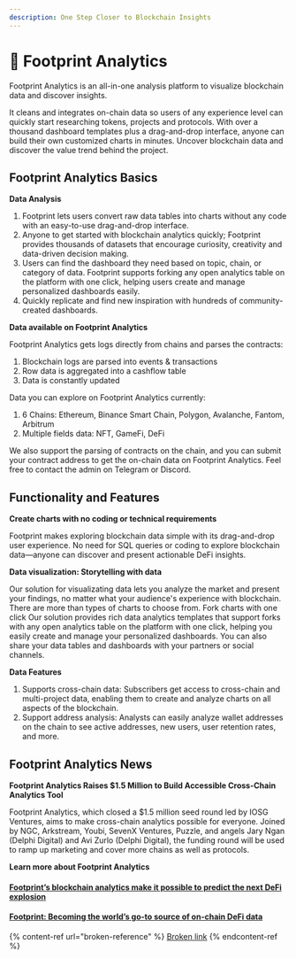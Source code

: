 ```yaml
---
description: One Step Closer to Blockchain Insights
---
```


# 👣 Footprint Analytics

Footprint Analytics is an all-in-one analysis platform to visualize blockchain data and discover insights.&#x20;

It cleans and integrates on-chain data so users of any experience level can quickly start researching tokens, projects and protocols. With over a thousand dashboard templates plus a drag-and-drop interface, anyone can build their own customized charts in minutes. Uncover blockchain data and discover the value trend behind the project.



## **Footprint Analytics Basics**

**Data Analysis**

1. Footprint lets users convert raw data tables into charts without any code with an easy-to-use drag-and-drop interface.
2. Anyone to get started with blockchain analytics quickly; Footprint provides thousands of datasets that encourage curiosity, creativity and data-driven decision making.
3. Users can find the dashboard they need based on topic, chain, or category of data. Footprint supports forking any open analytics table on the platform with one click, helping users create and manage personalized dashboards easily.
4. Quickly replicate and find new inspiration with hundreds of community-created dashboards.

**Data available on Footprint Analytics**

Footprint Analytics gets logs directly from chains and parses the contracts:

1. Blockchain logs are parsed into events & transactions
2. Row data is aggregated into a cashflow table
3. Data is constantly updated

Data you can explore on Footprint Analytics currently:

1. 6 Chains: Ethereum, Binance Smart Chain, Polygon, Avalanche, Fantom, Arbitrum
2. Multiple fields data: NFT, GameFi, DeFi

We also support the parsing of contracts on the chain, and you can submit your contract address to get the on-chain data on Footprint Analytics. Feel free to contact the admin on Telegram or Discord.



## Functionality and Features

**Create charts with no coding or technical requirements**&#x20;

Footprint makes exploring blockchain data simple with its drag-and-drop user experience. No need for SQL queries or coding to explore blockchain data—anyone can discover and present actionable DeFi insights.

**Data visualization: Storytelling with data**&#x20;

Our solution for visualizating data lets you analyze the market and present your findings, no matter what your audience's experience with blockchain. There are more than types of charts to choose from. Fork charts with one click Our solution provides rich data analytics templates that support forks with any open analytics table on the platform with one click, helping you easily create and manage your personalized dashboards. You can also share your data tables and dashboards with your partners or social channels.

**Data Features**

1. Supports cross-chain data: Subscribers get access to cross-chain and multi-project data, enabling them to create and analyze charts on all aspects of the blockchain.
2. Support address analysis: Analysts can easily analyze wallet addresses on the chain to see active addresses, new users, user retention rates, and more.



## Footprint Analytics News

**Footprint Analytics Raises $1.5 Million to Build Accessible Cross-Chain Analytics Tool**

Footprint Analytics, which closed a $1.5 million seed round led by IOSG Ventures, aims to make cross-chain analytics possible for everyone. Joined by NGC, Arkstream, Youbi, SevenX Ventures, Puzzle, and angels Jary Ngan (Delphi Digital) and Avi Zurlo (Delphi Digital), the funding round will be used to ramp up marketing and cover more chains as well as protocols.



**Learn more about Footprint Analytics**

#### [Footprint’s blockchain analytics make it possible to predict the next DeFi explosion](https://ambcrypto.com/footprints-blockchain-analytics-makes-it-possible-to-predict-the-next-defi-explosion/)

#### [Footprint: Becoming the world’s go-to source of on-chain DeFi data](https://ambcrypto.com/footprint-becoming-the-worlds-go-to-source-of-on-chain-defi-data/)

{% content-ref url="broken-reference" %}
[Broken link](broken-reference)
{% endcontent-ref %}


